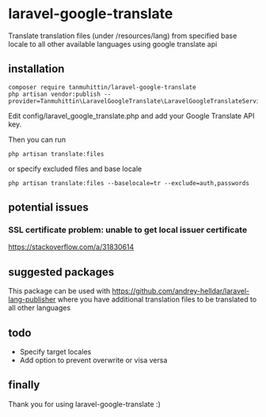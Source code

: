 # laravel-google-translate
Translate translation files (under /resources/lang) from specified base locale to all other available languages using google translate api

## installation
```console
composer require tanmuhittin/laravel-google-translate
php artisan vendor:publish --provider=Tanmuhittin\LaravelGoogleTranslate\LaravelGoogleTranslateServiceProvider
```

Edit config/laravel_google_translate.php and add your Google Translate API key.

Then you can run

```console
php artisan translate:files
```
or specify excluded files and base locale
```console
php artisan translate:files --baselocale=tr --exclude=auth,passwords
```
## potential issues

### SSL certificate problem: unable to get local issuer certificate
https://stackoverflow.com/a/31830614

## suggested packages
This package can be used with https://github.com/andrey-helldar/laravel-lang-publisher where you have additional translation files to be translated to all other languages

## todo
* Specify target locales
* Add option to prevent overwrite or visa versa

## finally
Thank you for using laravel-google-translate :)

